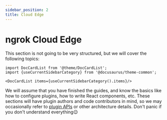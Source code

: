 ```yaml
---
sidebar_position: 2
title: Cloud Edge
---
```

# ngrok Cloud Edge

This section is not going to be very structured, but we will cover the following topics:

```mdx-code-block
import DocCardList from '@theme/DocCardList';
import {useCurrentSidebarCategory} from '@docusaurus/theme-common';

<DocCardList items={useCurrentSidebarCategory().items}/>
```

We will assume that you have finished the guides, and know the basics like how to configure plugins, how to write React components, etc. These sections will have plugin authors and code contributors in mind, so we may occasionally refer to [plugin APIs](../api/plugin-methods/README.md) or other architecture details. Don't panic if you don't understand everything😉